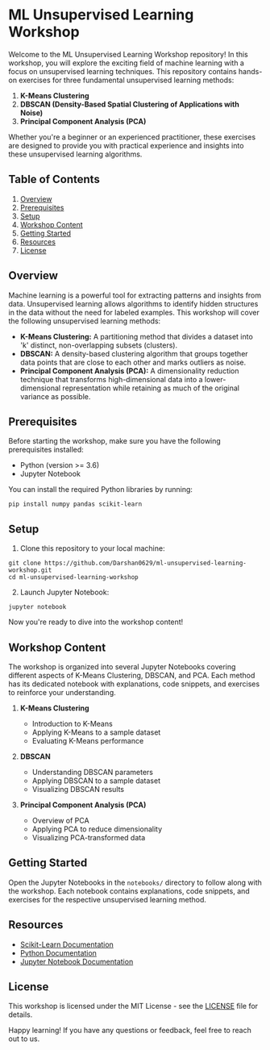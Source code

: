 # ML Unsupervised Learning Workshop

Welcome to the ML Unsupervised Learning Workshop repository! In this workshop, you will explore the exciting field of machine learning with a focus on unsupervised learning techniques. This repository contains hands-on exercises for three fundamental unsupervised learning methods:

1. **K-Means Clustering**
2. **DBSCAN (Density-Based Spatial Clustering of Applications with Noise)**
3. **Principal Component Analysis (PCA)**

Whether you're a beginner or an experienced practitioner, these exercises are designed to provide you with practical experience and insights into these unsupervised learning algorithms.

## Table of Contents

1. [Overview](#overview)
2. [Prerequisites](#prerequisites)
3. [Setup](#setup)
4. [Workshop Content](#workshop-content)
5. [Getting Started](#getting-started)
6. [Resources](#resources)
7. [License](#license)

## Overview

Machine learning is a powerful tool for extracting patterns and insights from data. Unsupervised learning allows algorithms to identify hidden structures in the data without the need for labeled examples. This workshop will cover the following unsupervised learning methods:

- **K-Means Clustering:** A partitioning method that divides a dataset into 'k' distinct, non-overlapping subsets (clusters).
- **DBSCAN:** A density-based clustering algorithm that groups together data points that are close to each other and marks outliers as noise.
- **Principal Component Analysis (PCA):** A dimensionality reduction technique that transforms high-dimensional data into a lower-dimensional representation while retaining as much of the original variance as possible.

## Prerequisites

Before starting the workshop, make sure you have the following prerequisites installed:

- Python (version >= 3.6)
- Jupyter Notebook

You can install the required Python libraries by running:

```
pip install numpy pandas scikit-learn
```

## Setup

1. Clone this repository to your local machine:

```
git clone https://github.com/Darshan0629/ml-unsupervised-learning-workshop.git
cd ml-unsupervised-learning-workshop
```

2. Launch Jupyter Notebook:

```
jupyter notebook
```

Now you're ready to dive into the workshop content!

## Workshop Content

The workshop is organized into several Jupyter Notebooks covering different aspects of K-Means Clustering, DBSCAN, and PCA. Each method has its dedicated notebook with explanations, code snippets, and exercises to reinforce your understanding.

1. **K-Means Clustering**
   - Introduction to K-Means
   - Applying K-Means to a sample dataset
   - Evaluating K-Means performance

2. **DBSCAN**
   - Understanding DBSCAN parameters
   - Applying DBSCAN to a sample dataset
   - Visualizing DBSCAN results

3. **Principal Component Analysis (PCA)**
   - Overview of PCA
   - Applying PCA to reduce dimensionality
   - Visualizing PCA-transformed data

## Getting Started

Open the Jupyter Notebooks in the `notebooks/` directory to follow along with the workshop. Each notebook contains explanations, code snippets, and exercises for the respective unsupervised learning method.

## Resources

- [Scikit-Learn Documentation](https://scikit-learn.org/stable/documentation.html)
- [Python Documentation](https://docs.python.org/3/)
- [Jupyter Notebook Documentation](https://jupyter-notebook.readthedocs.io/en/stable/)

## License

This workshop is licensed under the MIT License - see the [LICENSE](LICENSE) file for details.

Happy learning! If you have any questions or feedback, feel free to reach out to us.
